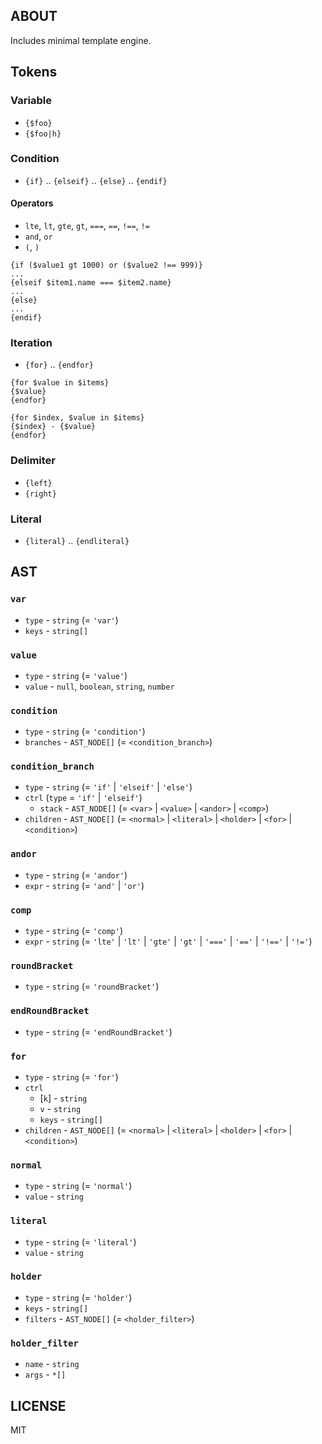 ## ABOUT

Includes minimal template engine.


## Tokens


### Variable

- `{$foo}`
- `{$foo|h}`

### Condition

- `{if}` .. `{elseif}` .. `{else}` .. `{endif}`

#### Operators

- `lte`, `lt`, `gte`, `gt`, `===`, `==`, `!==`, `!=`
- `and`, `or`
- `(`, `)`

```
{if ($value1 gt 1000) or ($value2 !== 999)}
...
{elseif $item1.name === $item2.name}
...
{else}
...
{endif}
```

### Iteration

- `{for}` .. `{endfor}`

```
{for $value in $items}
{$value}
{endfor}
```

```
{for $index, $value in $items}
{$index} - {$value}
{endfor}
```

### Delimiter

- `{left}`
- `{right}`

### Literal

- `{literal}` .. `{endliteral}`


## AST

### `var`

- `type` - `string` (= `'var'`)
- `keys` - `string[]`

### `value`

- `type` - `string` (= `'value'`)
- `value` - `null`, `boolean`, `string`, `number`

### `condition`

- `type` - `string` (= `'condition'`)
- `branches` - `AST_NODE[]` (= `<condition_branch>`)

### `condition_branch`

- `type` - `string` (= `'if'` | `'elseif'` | `'else'`)
- `ctrl` (`type` = `'if'` | `'elseif'`)
  - `stack` - `AST_NODE[]` (= `<var>` | `<value>` | `<andor>` | `<comp>`)
- `children` - `AST_NODE[]` (= `<normal>` | `<literal>` | `<holder>` | `<for>` | `<condition>`)

### `andor`

- `type` - `string` (= `'andor'`)
- `expr` - `string` (= `'and'` | `'or'`)

### `comp`

- `type` - `string` (= `'comp'`)
- `expr` - `string` (= `'lte'` | `'lt'` | `'gte'` | `'gt'` | `'==='` | `'=='` | `'!=='` | `'!='`)

### `roundBracket`

- `type` - `string` (= `'roundBracket'`)

### `endRoundBracket`

- `type` - `string` (= `'endRoundBracket'`)

### `for`

- `type` - `string` (= `'for'`)
- `ctrl`
  - [`k`] - `string`
  - `v` - `string`
  - `keys` - `string[]`
- `children` - `AST_NODE[]` (= `<normal>` | `<literal>` | `<holder>` | `<for>` | `<condition>`)

### `normal`

- `type` - `string` (= `'normal'`)
- `value` - `string`

### `literal`

- `type` - `string` (= `'literal'`)
- `value` - `string`

### `holder`

- `type` - `string` (= `'holder'`)
- `keys` - `string[]`
- `filters` - `AST_NODE[]` (= `<holder_filter>`)

### `holder_filter`

- `name` - `string`
- `args` - `*[]`


## LICENSE

MIT

